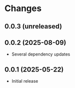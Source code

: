 # Changes

## 0.0.3 (unreleased)

## 0.0.2 (2025-08-09)

- Several dependency updates

## 0.0.1 (2025-05-22)

- Initial release
